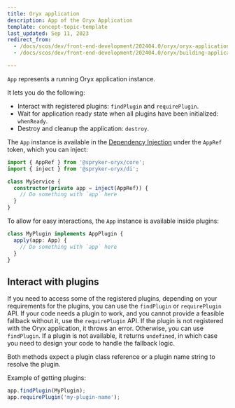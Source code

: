 ```yaml
---
title: Oryx application
description: App of the Oryx Application
template: concept-topic-template
last_updated: Sep 11, 2023
redirect_from:
  - /docs/scos/dev/front-end-development/202404.0/oryx/oryx-application-orchestration/oryx-application.html
  - /docs/scos/dev/front-end-development/202404.0/oryx/building-applications/oryx-application-orchestration/oryx-application.html

---
```



`App` represents a running Oryx application instance.

It lets you do the following:

- Interact with registered plugins: `findPlugin` and `requirePlugin`.
- Wait for application ready state when all plugins have been initialized: `whenReady`.
- Destroy and cleanup the application: `destroy`.

The `App` instance is available in the [Dependency Injection](/docs/dg/dev/frontend-development/{{page.version}}/oryx/architecture/dependency-injection/dependency-injection.html) under the `AppRef` token, which you can inject:

```ts
import { AppRef } from '@spryker-oryx/core';
import { inject } from '@spryker-oryx/di';

class MyService {
  constructor(private app = inject(AppRef)) {
    // Do something with `app` here
  }
}
```

To allow for easy interactions, the `App` instance is available inside plugins:

```ts
class MyPlugin implements AppPlugin {
  apply(app: App) {
    // Do something with `app` here
  }
}
```

## Interact with plugins

If you need to access some of the registered plugins, depending on your requirements for the plugins, you can use the `findPlugin` or `requirePlugin` API. If your code needs a plugin to work, and you cannot provide a feasible fallback without it, use the `requirePlugin` API. If the plugin is not registered with the Oryx application, it throws an error. Otherwise, you can use `findPlugin`. If a plugin is not available, it returns `undefined`, in which case you need to design your code to handle the fallback logic.

Both methods expect a plugin class reference or a plugin name string to resolve the plugin.

Example of getting plugins:

```ts
app.findPlugin(MyPlugin);
app.requirePlugin('my-plugin-name');
```
